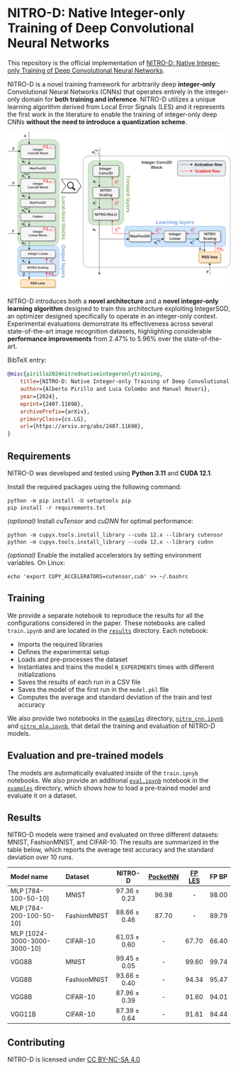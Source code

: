 # NITRO-D: Native Integer-only Training of Deep Convolutional Neural Networks

This repository is the official implementation of [NITRO-D: Native Integer-only Training of Deep Convolutional Neural Networks](https://arxiv.org/abs/2407.11698). 

NITRO-D is a novel training framework for arbitrarily deep **integer-only** Convolutional Neural Networks (CNNs) that operates entirely in the integer-only domain for **both training and inference**. NITRO-D utilizes a unique learning algorithm derived from Local Error Signals (LES) and it represents the first work in the literature to enable the training of integer-only deep CNNs **without the need to introduce a quantization scheme**.

![NITRO-D architecture](/figures/nitro_d_architecture.svg)

NITRO-D introduces both a **novel architecture** and a **novel integer-only learning algorithm** designed to train this architecture exploiting IntegerSGD, an optimizer designed specifically to operate in an integer-only context. Experimental evaluations demonstrate its effectiveness across several state-of-the-art image recognition datasets, highlighting considerable **performance improvements** from 2.47% to 5.96% over the state-of-the-art.

BibTeX entry:
```bibtex
@misc{pirillo2024nitrodnativeintegeronlytraining,
    title={NITRO-D: Native Integer-only Training of Deep Convolutional Neural Networks}, 
    author={Alberto Pirillo and Luca Colombo and Manuel Roveri},
    year={2024},
    eprint={2407.11698},
    archivePrefix={arXiv},
    primaryClass={cs.LG},
    url={https://arxiv.org/abs/2407.11698}, 
}
```


## Requirements
NITRO-D was developed and tested using **Python 3.11** and **CUDA 12.1**.

Install the required packages using the following command:
```shell
python -m pip install -U setuptools pip
pip install -r requirements.txt
```

*(optional)* Install *cuTensor* and *cuDNN* for optimal performance:
```shell
python -m cupyx.tools.install_library --cuda 12.x --library cutensor
python -m cupyx.tools.install_library --cuda 12.x --library cudnn
```

*(optional)* Enable the installed accelerators by setting environment variables. On Linux:
```
echo 'export CUPY_ACCELERATORS=cutensor,cub' >> ~/.bashrc
```


## Training
We provide a separate notebook to reproduce the results for all the configurations considered in the paper. 
These notebooks are called `train.ipynb` and are located in the [`results`](/results/) directory.
Each notebook:
- Imports the required libraries
- Defines the experimental setup
- Loads and pre-processes the dataset
- Instantiates and trains the model `N_EXPERIMENTS` times with different initializations
- Saves the results of each run in a CSV file 
- Saves the model of the first run in the `model.pkl` file
- Computes the average and standard deviation of the train and test accuracy

We also provide two notebooks in the [`examples`](/examples/) directory, [`nitro_cnn.ipynb`](/examples/nitro_cnn.ipynb) and [`nitro_mlp.ipynb`](/examples/nitro_mlp.ipynb), that detail the training and evaluation of NITRO-D models. 


## Evaluation and pre-trained models
The models are automatically evaluated inside of the `train.ipnyb` notebooks. We also provide an additional [`eval.ipynb`](/examples/eval.ipynb) notebook in the [`examples`](/examples/) directory, which shows how to load a pre-trained model and evaluate it on a dataset.


## Results
NITRO-D models were trained and evaluated on three different datasets: MNIST, FashionMNIST, and CIFAR-10. The results are summarized in the table below, which reports the average test accuracy and the standard deviation over 10 runs.

| Model name                   | Dataset       | NITRO-D          | [PocketNN](https://export.arxiv.org/abs/2201.02863v2)| [FP LES](https://arxiv.org/abs/1901.06656) | FP BP   |
| :--------------------------- | :------------ | :--------------: | :------: | :-----: | :-----: |
| MLP [784-100-50-10]          | MNIST         | $97.36 \pm 0.23$ | $96.98$  | -       | $98.00$ |
| MLP [784-200-100-50-10]      | FashionMNIST  | $88.66 \pm 0.46$ | $87.70$  | -       | $89.79$ |
| MLP [1024-3000-3000-3000-10] | CIFAR-10      | $61.03 \pm 0.60$ | -        | $67.70$ | $66.40$ |
| VGG8B                        | MNIST         | $99.45 \pm 0.05$ | -        | $99.60$ | $99.74$ |
| VGG8B                        | FashionMNIST  | $93.66 \pm 0.40$ | -        | $94.34$ | $95.47$ |
| VGG8B                        | CIFAR-10      | $87.96 \pm 0.39$ | -        | $91.60$ | $94.01$ |
| VGG11B                       | CIFAR-10      | $87.39 \pm 0.64$ | -        | $91.61$ | $94.44$ |


## Contributing
<p xmlns:cc="http://creativecommons.org/ns#" xmlns:dct="http://purl.org/dc/terms/"><span property="dct:title">NITRO-D</span> is licensed under <a href="https://creativecommons.org/licenses/by-nc-sa/4.0/?ref=chooser-v1" target="_blank" rel="license noopener noreferrer" style="display:inline-block;">CC BY-NC-SA 4.0<img style="height:22px!important;margin-left:3px;vertical-align:text-bottom;" src="https://mirrors.creativecommons.org/presskit/icons/cc.svg?ref=chooser-v1" alt=""><img style="height:22px!important;margin-left:3px;vertical-align:text-bottom;" src="https://mirrors.creativecommons.org/presskit/icons/by.svg?ref=chooser-v1" alt=""><img style="height:22px!important;margin-left:3px;vertical-align:text-bottom;" src="https://mirrors.creativecommons.org/presskit/icons/nc.svg?ref=chooser-v1" alt=""><img style="height:22px!important;margin-left:3px;vertical-align:text-bottom;" src="https://mirrors.creativecommons.org/presskit/icons/sa.svg?ref=chooser-v1" alt=""></a></p>
